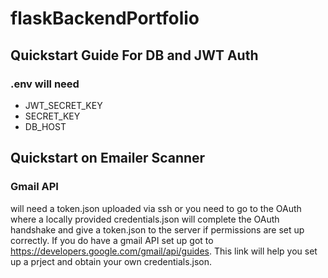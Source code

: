 # flaskBackendPortfolio
## Quickstart Guide For DB and JWT Auth
### .env will need

<ul>
  <li>JWT_SECRET_KEY</li>
  <li>SECRET_KEY</li>
  <li>DB_HOST</li>
</ul>

## Quickstart on Emailer Scanner
### Gmail API
will need a token.json uploaded via ssh or you need to go to the OAuth where a locally provided credentials.json
will complete the OAuth handshake and give a token.json to the server if permissions are set up correctly. If you do have a gmail
API set up got to https://developers.google.com/gmail/api/guides. This link will help you set up a prject and obtain your own credentials.json.

